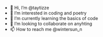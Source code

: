 - 👋 Hi, I’m @taytizze
- 👀 I’m interested in coding and poetry
- 🌱 I’m currently learning the basics of code
- 💞️ I’m looking to collaborate on anyhting
- 📫 How to reach me @wintersun_n

<!---
taytizze/taytizze is a ✨ special ✨ repository because its `README.md` (this file) appears on your GitHub profile.
You can click the Preview link to take a look at your changes.
--->
